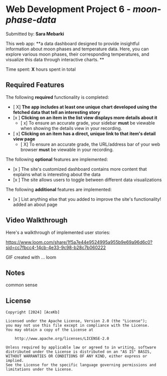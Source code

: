 # Web Development Project 6 - *moon-phase-data*

Submitted by: **Sara Mebarki**

This web app: **a data dashboard designed to provide insightful information about moon phases and temperature data. Here, you can explore various moon phases, their corresponding temperatures, and visualize this data through interactive charts. **

Time spent: **X** hours spent in total

## Required Features

The following **required** functionality is completed:

- [ X] **The app includes at least one unique chart developed using the fetched data that tell an interesting story**
- [x ] **Clicking on an item in the list view displays more details about it**
  - [ x] To ensure an accurate grade, your sidebar **must** be viewable when showing the details view in your recording.
- [ x] **Clicking on an item has a direct, unique link to that item's detail view page**
  - [ X] To ensure an accurate grade, the URL/address bar of your web browser **must** be viewable in your recording.  


The following **optional** features are implemented:

- [x ] The site's customized dashboard contains more content that explains what is interesting about the data
- [x ] The site allows users to toggle between different data visualizations

The following **additional** features are implemented:

* [x ] List anything else that you added to improve the site's functionality!
added an about page 

## Video Walkthrough

Here's a walkthrough of implemented user stories:

https://www.loom.com/share/1f5a7e44e9524995a955b9e69a96d6c0?sid=cc7fbcc4-14cb-4e33-9c98-b28c7b060222

<!-- Replace this with whatever GIF tool you used! -->
GIF created with ...  loom
<!-- Recommended tools:
[Kap](https://getkap.co/) for macOS
[ScreenToGif](https://www.screentogif.com/) for Windows
[peek](https://github.com/phw/peek) for Linux. -->

## Notes
common sense

## License

    Copyright [2024] [AceKb]

    Licensed under the Apache License, Version 2.0 (the "License");
    you may not use this file except in compliance with the License.
    You may obtain a copy of the License at

        http://www.apache.org/licenses/LICENSE-2.0

    Unless required by applicable law or agreed to in writing, software
    distributed under the License is distributed on an "AS IS" BASIS,
    WITHOUT WARRANTIES OR CONDITIONS OF ANY KIND, either express or implied.
    See the License for the specific language governing permissions and
    limitations under the License.
